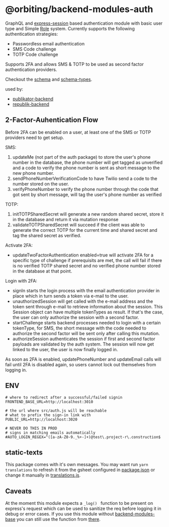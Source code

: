 # @orbiting/backend-modules-auth

GraphQL and [express-session](https://github.com/expressjs/session) based authentication module with basic user type and Simple [Role](lib/Roles.js) system. Currently supports the following authentication strategies:

- Passwordless email authentication
- SMS Code challenge
- TOTP Code challenge

Supports 2FA and allows SMS & TOTP to be used as second factor authentication providers.

Checkout the [schema](graphql/schema.js) and [schema-types](graphql/schema-types.js).

used by:

- [publikator-backend](https://github.com/orbiting/publikator-backend)
- [republik-backend](https://github.com/orbiting/republik-backend)

## 2-Factor-Auhentication Flow

Before 2FA can be enabled on a user, at least one of the SMS or TOTP providers need to get setup.

SMS:

1. updateMe (not part of the auth package) to store the user's phone number in the database, the phone number will get tagged as unverified and a code to verify the phone number is sent as short message to the new phone number.
2. sendPhoneNumberVerificationCode to have Twilio send a code to the number stored on the user.
3. verifyPhoneNumber to verify the phone number through the code that got sent by short message, will tag the user's phone number as verified

TOTP:

1. initTOTPSharedSecret will generate a new random shared secret, store it in the database and return it via mutation response
2. validateTOTPSharedSecret will succeed if the client was able to generate the correct TOTP for the current time and shared secret and tag the shared secret as verified.

Activate 2FA:

- updateTwoFactorAuthentication enabled=true will activate 2FA for a specific type of challenge if prerequisits are met, the call will fail if there is no verified TOTP shared secret and no verified phone number stored in the database at that point.

Login with 2FA:

- signIn starts the login process with the email authentication provider in place which in turn sends a token via e-mail to the user.
- unauthorizedSession will get called with the e-mail address and the token sent through e-mail to retrieve information about the session. This Session object can have multiple tokenTypes as result. If that's the case, the user can only authorize the session with a second factor.
- startChallenge starts backend processes needed to login with a certain tokenType, for SMS, the short message with the code needed to authorize the second factor will be sent only after calling this mutation.
- authorizeSession authenticates the session if first and second factor payloads are validated by the auth system. The session will now get linked to the user, the user is now finally logged in.

As soon as 2FA is enabled, updatePhoneNumber and updateEmail calls will fail until 2FA is disabled again, so users cannot lock out themselves from logging in.

## ENV

```
# where to redirect after a successful/failed signin
FRONTEND_BASE_URL=http://localhost:3010

# the url where src/auth.js will be reachable
# what to prefix the sign-in link with
PUBLIC_URL=http://localhost:3020

# NEVER DO THIS IN PROD
# signs in matching emails automatically
#AUTO_LOGIN_REGEX=^([a-zA-Z0-9._%+-]+)@test\.project-r\.construction$
```

## static-texts

This package comes with it's own messages. You may want run `yarn translations` to refresh it from the gsheet configured in [package.json](package.json) or change it manually in [translations.js](/lib/translations.json).

## Caveats

At the moment this module expects a `_log() ` function to be present on express's request which can be used to sanitize the req before logging it in debug or error cases. If you use this module without [backend-modules-base](https://github.com/orbiting/backends/tree/master/packages/base) you can still use the function from [there](https://github.com/orbiting/backends/blob/master/packages/base/express/requestLog.js).
